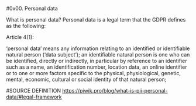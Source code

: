 #0x00. Personal data

What is personal data?
Personal data is a legal term that the GDPR defines as the following:

Article 4(1):

‘personal data’ means any information relating to an identified or identifiable natural person (‘data subject’); 
an identifiable natural person is one who can be identified, directly or indirectly, in particular by reference 
to an identifier such as a name, an identification number, location data, an online identifier or to one or more 
factors specific to the physical, physiological, genetic, mental, economic, cultural or social identity of that natural person;

#SOURCE DEFINITION
https://piwik.pro/blog/what-is-pii-personal-data/#legal-framework
